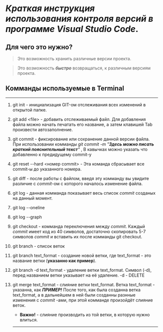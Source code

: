 # *Краткая инструкция использования контроля версий в программе Visual Studio Code*.



## Для чего это нужно?
> Это возможность хранить различные версии проекта.

> Это возможность ***быстро*** возвращаться, к различным версиям проекта. 









































## Комманды используемые в **Terminal**
---
1. git init - инициализация GIT-ом отслеживания всех изменений в открытой папке.

2. git add \<file> - добавить отслеживаемый файл. Для добавления файла можно начать печатать его название, а затем клавишей Tab произвести автозаполнение.

3. git commit - фиксирование или сохранение данной версии файла. При использовании комманды *git commit -m "__Здесь можно писать краткий пояснительный текст__"* , В кавычках можно указать что добавленно к предидущему commit-у
3. git reset --hard <номер commit> - Эта команда сбрасывает все commit-ы до указанного номера.

4. git diff - после работы с файлом, введя эту комманду вы увидите различие с *commit*-ом с которого началось изменение файла.

5. git log - данная комманда показывает весь список *commit* созданых на данный момент.
5. git log --oneline
5. git log --graph
6. git checkout - комманда переключения между *commit*. Каждый *commit* имеет код из 40 символов, достаточно скопировать 5-7 символов *commit* и вставить их после комманды git checkout.

7. git branch - список веток

8. git branch text_format - создание новой ветки, где text_format - это название ветки (**указанно как пример**).
8. git branch -d text_format - удаление ветки  text_format. Символ (-d), перед названием ветки указывает на её удаление. -d - DELETE
9. git merge text_format - слияние ветки text_format. Ветка text_format - указанна, как ***ПРИМЕР!*** После того, как была созданна ветка text_format, а в дальнейшем в ней были созданны разнные изменения с *commit* -ами, при этой комманде произойдёт слияние веток.
    * __Важно!__ - слияние производить из той ветки, в которую нужно влиться.
    ---


